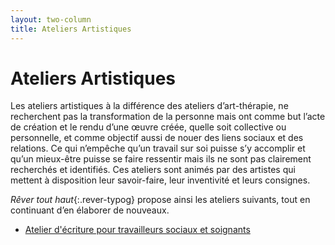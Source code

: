 ```yaml
---
layout: two-column
title: Ateliers Artistiques
---
```

# Ateliers Artistiques

Les ateliers artistiques à la différence des ateliers d’art-thérapie, ne recherchent pas la transformation de la personne mais ont comme but l’acte de création et le rendu d’une œuvre créée, quelle soit collective ou personnelle, et comme objectif aussi de nouer des liens sociaux et des relations. Ce qui n’empêche qu’un travail sur soi puisse s’y accomplir et qu’un mieux-être puisse se faire ressentir mais ils ne sont pas clairement recherchés et identifiés. Ces ateliers sont animés par des artistes qui mettent à disposition leur savoir-faire, leur inventivité et leurs consignes. 

*Rêver tout haut*{:.rever-typog} propose ainsi les ateliers suivants, tout en continuant d’en élaborer de nouveaux. 

<ul>
  <li><a href="ecriture">Atelier d'écriture pour travailleurs sociaux et soignants</a></li>
</ul>